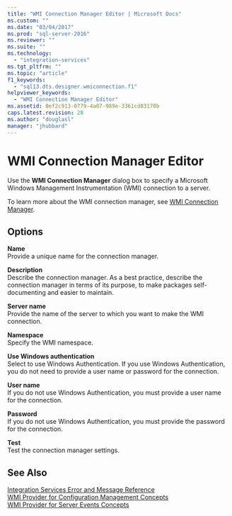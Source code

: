 ```yaml
---
title: "WMI Connection Manager Editor | Microsoft Docs"
ms.custom: ""
ms.date: "03/04/2017"
ms.prod: "sql-server-2016"
ms.reviewer: ""
ms.suite: ""
ms.technology: 
  - "integration-services"
ms.tgt_pltfrm: ""
ms.topic: "article"
f1_keywords: 
  - "sql13.dts.designer.wmiconnection.f1"
helpviewer_keywords: 
  - "WMI Connection Manager Editor"
ms.assetid: 0ef2c913-0779-4a07-989e-3361cd83170b
caps.latest.revision: 28
ms.author: "douglasl"
manager: "jhubbard"
---
```

# WMI Connection Manager Editor
  Use the **WMI Connection Manager** dialog box to specify a Microsoft Windows Management Instrumentation (WMI) connection to a server.  
  
 To learn more about the WMI connection manager, see [WMI Connection Manager](../../integration-services/connection-manager/wmi-connection-manager.md).  
  
## Options  
 **Name**  
 Provide a unique name for the connection manager.  
  
 **Description**  
 Describe the connection manager. As a best practice, describe the connection manager in terms of its purpose, to make packages self-documenting and easier to maintain.  
  
 **Server name**  
 Provide the name of the server to which you want to make the WMI connection.  
  
 **Namespace**  
 Specify the WMI namespace.  
  
 **Use Windows authentication**  
 Select to use Windows Authentication. If you use Windows Authentication, you do not need to provide a user name or password for the connection.  
  
 **User name**  
 If you do not use Windows Authentication, you must provide a user name for the connection.  
  
 **Password**  
 If you do not use Windows Authentication, you must provide the password for the connection.  
  
 **Test**  
 Test the connection manager settings.  
  
## See Also  
 [Integration Services Error and Message Reference](../../integration-services/integration-services-error-and-message-reference.md)   
 [WMI Provider for Configuration Management Concepts](../Topic/WMI%20Provider%20for%20Configuration%20Management%20Concepts.md)   
 [WMI Provider for Server Events Concepts](../../relational-databases/wmi-provider-server-events/wmi-provider-for-server-events-concepts.md)  
  
  